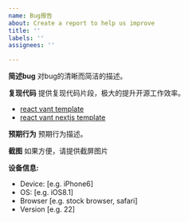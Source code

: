 ```yaml
---
name: Bug报告
about: Create a report to help us improve
title: ''
labels: ''
assignees: ''

---
```


**简述bug**
对bug的清晰而简洁的描述。

**复现代码**
提供复现代码片段，极大的提升开源工作效率。

- [react vant template](https://codesandbox.io/s/react-vant-template-eez7b)
- [react vant nextjs template](https://codesandbox.io/s/react-vant-nextjs-template-uepyw)

**预期行为**
预期行为描述。

**截图**
如果方便，请提供截屏图片


**设备信息:**
 - Device: [e.g. iPhone6]
 - OS: [e.g. iOS8.1]
 - Browser [e.g. stock browser, safari]
 - Version [e.g. 22]

